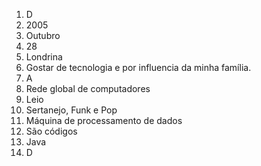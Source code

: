 1. D
2. 2005
3. Outubro
4. 28
5. Londrina
6. Gostar de tecnologia e por influencia da minha família.
7. A
8. Rede global de computadores 
9. Leio 
10. Sertanejo, Funk e Pop
11. Máquina de processamento de dados
12. São códigos
13. Java
14. D 